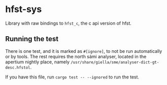 # hfst-sys

Library with raw bindings to `hfst_c`, the c api version of hfst.

## Running the test

There is one test, and it is marked as `#[ignore]`, to not be run automatically
or by tools. The rest requires the north sámi analyser, located in the
apertium nightly place, namely
`/usr/share/giella/sme/analyser-dict-gt-desc.hfstol`.

If you have this file, run `cargo test -- --ignored` to run the test.
